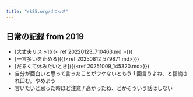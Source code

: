 ```yaml
---
title: "sk85.org/dにっき"
---
```


## 日常の記録 from 2019

- [大丈夫リスト]({{< ref 20220123_710463.md >}})
- [一言多いを止める]({{<ref 20250812_579871.md>}})
- [だるくて休みたいとき]({{<ref 20251009_145320.md>}})
- 自分が面白いと思って言ったことがウケないともう 1 回言うよね、と指摘され凹む。やめよう
- 言いたいと思った時ほど注意 / 高かったね、とかそういう話はしない
